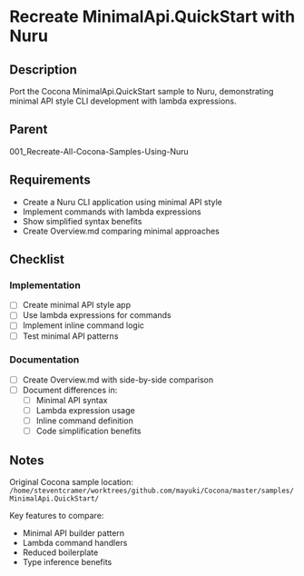 # Recreate MinimalApi.QuickStart with Nuru

## Description

Port the Cocona MinimalApi.QuickStart sample to Nuru, demonstrating minimal API style CLI development with lambda expressions.

## Parent
001_Recreate-All-Cocona-Samples-Using-Nuru

## Requirements

- Create a Nuru CLI application using minimal API style
- Implement commands with lambda expressions
- Show simplified syntax benefits
- Create Overview.md comparing minimal approaches

## Checklist

### Implementation
- [ ] Create minimal API style app
- [ ] Use lambda expressions for commands
- [ ] Implement inline command logic
- [ ] Test minimal API patterns

### Documentation
- [ ] Create Overview.md with side-by-side comparison
- [ ] Document differences in:
  - [ ] Minimal API syntax
  - [ ] Lambda expression usage
  - [ ] Inline command definition
  - [ ] Code simplification benefits

## Notes

Original Cocona sample location: `/home/steventcramer/worktrees/github.com/mayuki/Cocona/master/samples/MinimalApi.QuickStart/`

Key features to compare:
- Minimal API builder pattern
- Lambda command handlers
- Reduced boilerplate
- Type inference benefits